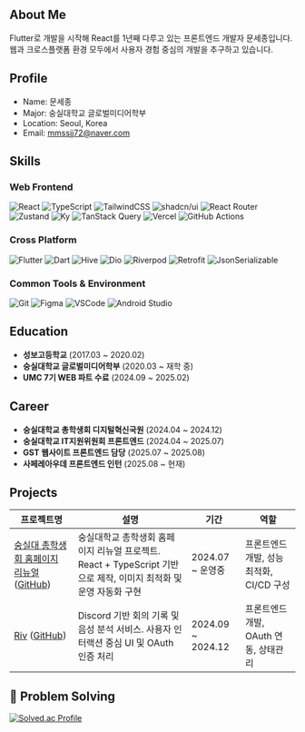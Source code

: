 ## About Me

Flutter로 개발을 시작해 React를 1년째 다루고 있는 프론트엔드 개발자 문세종입니다.<br/>
웹과 크로스플랫폼 환경 모두에서 사용자 경험 중심의 개발을 추구하고 있습니다.

## Profile

- Name: 문세종  
- Major: 숭실대학교 글로벌미디어학부  
- Location: Seoul, Korea
- Email: mmssjj72@naver.com

## Skills

### Web Frontend  
![React](https://img.shields.io/badge/React-61DAFB?style=flat&logo=react&logoColor=white)
![TypeScript](https://img.shields.io/badge/TypeScript-3178C6?style=flat&logo=typescript&logoColor=white)
![TailwindCSS](https://img.shields.io/badge/TailwindCSS-38B2AC?style=flat&logo=tailwind-css&logoColor=white)
![shadcn/ui](https://img.shields.io/badge/shadcn%2Fui-000000?style=flat)
![React Router](https://img.shields.io/badge/React%20Router-CA4245?style=flat&logo=reactrouter&logoColor=white)
<br/>
![Zustand](https://img.shields.io/badge/Zustand-000000?style=flat)
![Ky](https://img.shields.io/badge/Axios-5A29E4?style=flat)
![TanStack Query](https://img.shields.io/badge/TanStack%20Query-FF4154?style=flat)
![Vercel](https://img.shields.io/badge/Vercel-000000?style=flat&logo=vercel&logoColor=white)
![GitHub Actions](https://img.shields.io/badge/GitHub%20Actions-2088FF?style=flat&logo=githubactions&logoColor=white)

### Cross Platform  
![Flutter](https://img.shields.io/badge/Flutter-02569B?style=flat&logo=flutter&logoColor=white)
![Dart](https://img.shields.io/badge/Dart-0175C2?style=flat&logo=dart&logoColor=white)
![Hive](https://img.shields.io/badge/Hive-FADA5E?style=flat)
![Dio](https://img.shields.io/badge/Dio-000000?style=flat)
![Riverpod](https://img.shields.io/badge/Riverpod-40C4FF?style=flat)
![Retrofit](https://img.shields.io/badge/Retrofit-56CCF2?style=flat)
![JsonSerializable](https://img.shields.io/badge/JsonSerializable-00BFA6?style=flat)

### Common Tools & Environment  
![Git](https://img.shields.io/badge/Git%2FGitHub-F05032?style=flat&logo=git&logoColor=white)
![Figma](https://img.shields.io/badge/Figma-F24E1E?style=flat&logo=figma&logoColor=white)
![VSCode](https://img.shields.io/badge/VSCode-007ACC?style=flat&logo=visual-studio-code&logoColor=white)
![Android Studio](https://img.shields.io/badge/Android%20Studio-3DDC84?style=flat&logo=android-studio&logoColor=white)

## Education

- **성보고등학교** (2017.03 ~ 2020.02)
- **숭실대학교 글로벌미디어학부** (2020.03 ~ 재학 중)  
- **UMC 7기 WEB 파트 수료** (2024.09 ~ 2025.02)

## Career

- **숭실대학교 총학생회 디지털혁신국원** (2024.04 ~ 2024.12)
- **숭실대학교 IT지원위원회 프론트엔드** (2024.04 ~ 2025.07)
- **GST 웹사이트 프론트엔드 담당** (2025.07 ~ 2025.08)
- **사페레아우데 프론트엔드 인턴** (2025.08 ~ 현재)

## Projects

| 프로젝트명 | 설명 | 기간 | 역할 |
|------------|------|------|------|
| [숭실대 총학생회 홈페이지 리뉴얼](https://stu.ssu.ac.kr) ([GitHub](https://github.com/jongse7/homepage-frontend)) | 숭실대학교 총학생회 홈페이지 리뉴얼 프로젝트. React + TypeScript 기반으로 제작, 이미지 최적화 및 운영 자동화 구현 | 2024.07 ~ 운영중 | 프론트엔드 개발, 성능 최적화, CI/CD 구성 |
| [Riv](https://www.riv-discord.online) ([GitHub](https://github.com/OpenRiv/riv-frontend)) | Discord 기반 회의 기록 및 음성 분석 서비스. 사용자 인터랙션 중심 UI 및 OAuth 인증 처리 | 2024.09 ~ 2024.12 | 프론트엔드 개발, OAuth 연동, 상태관리 |

## 💯 Problem Solving

[![Solved.ac Profile](http://mazassumnida.wtf/api/v2/generate_badge?boj=mmssjj72)](https://solved.ac/mmssjj72)
